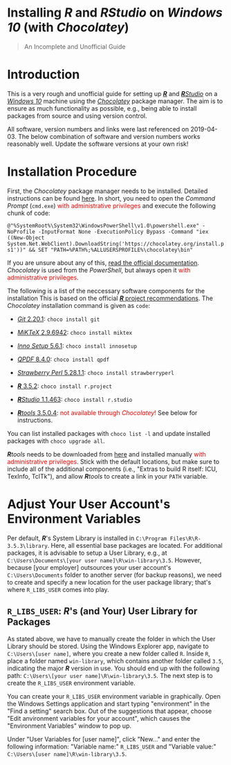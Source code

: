 
Installing ***R*** and ***R****Studio* on *Windows 10* (with *Chocolatey*)
==========================================================================

> An Incomplete and Unofficial Guide

Introduction
============

This is a very rough and unofficial guide for setting up [***R***](https://www.r-project.org/) and [***R****Studio*](https://www.rstudio.com/) on a [*Windows 10*](https://www.microsoft.com/en-us/windows) machine using the [*Chocolatey*](https://chocolatey.org/) package manager. The aim is to ensure as much functionality as possible, e.g., being able to install packages from source and using version control.

All software, version numbers and links were last referenced on 2019-04-03. The below combination of software and version numbers works reasonably well. Update the software versions at your own risk!

Installation Procedure
======================

First, the *Chocolatey* package manager needs to be installed. Detailed instructions can be found [here](https://chocolatey.org/install). In short, you need to open the *Command Prompt* (`cmd.exe`) <span style="color:red">with administrative privileges</span> and execute the following chunk of code:

`@"%SystemRoot%\System32\WindowsPowerShell\v1.0\powershell.exe" -NoProfile -InputFormat None -ExecutionPolicy Bypass -Command "iex ((New-Object System.Net.WebClient).DownloadString('https://chocolatey.org/install.ps1'))" && SET "PATH=%PATH%;%ALLUSERSPROFILE%\chocolatey\bin"`

If you are unsure about any of this, [read the official documentation](https://chocolatey.org/install). *Chocolatey* is used from the *PowerShell*, but always open it <span style="color:red">with administrative privileges</span>.

The following is a list of the neccessary software components for the installation This is based on the official [***R*** project recommendations](https://cloud.r-project.org/bin/windows/Rtools/Rtools.txt). The *Chocolatey* installation command is given as `code`:

-   [*Git* 2.20.1](https://git-scm.com/): `choco install git`

-   [*MiKTeX* 2.9.6942](https://miktex.org/): `choco install miktex`

-   [*Inno Setup* 5.6.1](http://www.jrsoftware.org/isinfo.php): `choco install innosetup`

-   [*QPDF* 8.4.0](http://qpdf.sourceforge.net/): `choco install qpdf`

-   [*Strawberry Perl* 5.28.1.1](http://strawberryperl.com/): `choco install strawberryperl`

-   [***R*** 3.5.2](https://www.r-project.org/): `choco install r.project`

-   [***R****Studio* 1.1.463](https://www.rstudio.com/): `choco install r.studio`

-   [***R****tools* 3.5.0.4](https://cloud.r-project.org/bin/windows/Rtools/): <span style="color:red">not available through *Chocolatey*!</span> See below for instructions.

You can list installed packages with `choco list -l` and update installed packages with `choco upgrade all`.

***R****tools* needs to be downloaded from [here](https://cloud.r-project.org/bin/windows/Rtools/Rtools35.exe) and installed manually <span style="color:red">with administrative privileges</span>. Stick with the default locations, but make sure to include all of the additional components (i.e., "Extras to build R itself: ICU, TexInfo, TclTk"), and allow ***R****tools* to create a link in your `PATH` variable.

Adjust Your User Account's Environment Variables
================================================

Per default, ***R***'s System Library is installed in `C:\Program Files\R\R-3.5.3\library`. Here, all essential base packages are located. For additional packages, it is advisable to setup a User Library, e.g., at `C:\Users\Documents\[your user name]\R\win-library\3.5`. However, because \[your employer\] outsources your user account's `C:\Users\Documents` folder to another server (for backup reasons), we need to create and specify a new location for the user package library; that's where `R_LIBS_USER` comes into play.

`R_LIBS_USER`: ***R***'s (and Your) User Library for Packages
-------------------------------------------------------------

As stated above, we have to manually create the folder in which the User Library should be stored. Using the Windows Explorer app, navigate to `C:\Users\[user name]`, where you create a new folder called `R`. Inside `R`, place a folder named `win-library`, which contains another folder called `3.5`, indicating the major ***R*** version in use. You should end up with the following path: `C:\Users\[your user name]\R\win-library\3.5`. The next step is to create the `R_LIBS_USER` environment variable.

You can create your `R_LIBS_USER` environment variable in graphically. Open the Windows Settings application and start typing "environment" in the "Find a setting" search box. Out of the suggestions that appear, choose "Edit anvironment variables for your account", which causes the "Environment Variables" window to pop up.

Under "User Variables for \[user name\]", click "New..." and enter the following information: "Variable name:" `R_LIBS_USER` and "Variable value:" `C:\Users\[user name]\R\win-library\3.5`.
